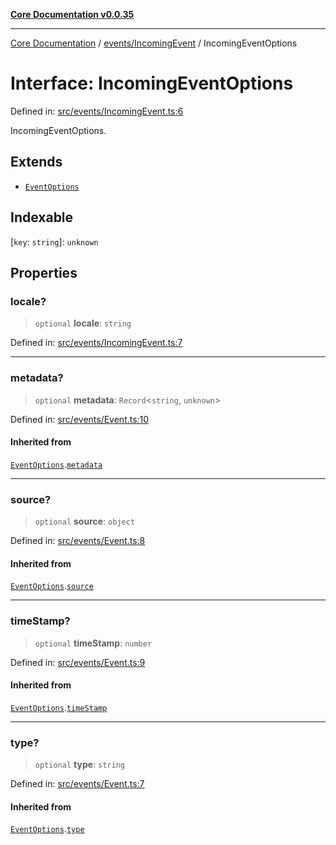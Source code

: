[**Core Documentation v0.0.35**](../../../README.md)

***

[Core Documentation](../../../modules.md) / [events/IncomingEvent](../README.md) / IncomingEventOptions

# Interface: IncomingEventOptions

Defined in: [src/events/IncomingEvent.ts:6](https://github.com/stonemjs/core/blob/c9d95b58ccfb8efcaba0bed7bbf19084836cc28d/src/events/IncomingEvent.ts#L6)

IncomingEventOptions.

## Extends

- [`EventOptions`](../../Event/interfaces/EventOptions.md)

## Indexable

\[`key`: `string`\]: `unknown`

## Properties

### locale?

> `optional` **locale**: `string`

Defined in: [src/events/IncomingEvent.ts:7](https://github.com/stonemjs/core/blob/c9d95b58ccfb8efcaba0bed7bbf19084836cc28d/src/events/IncomingEvent.ts#L7)

***

### metadata?

> `optional` **metadata**: `Record`\<`string`, `unknown`\>

Defined in: [src/events/Event.ts:10](https://github.com/stonemjs/core/blob/c9d95b58ccfb8efcaba0bed7bbf19084836cc28d/src/events/Event.ts#L10)

#### Inherited from

[`EventOptions`](../../Event/interfaces/EventOptions.md).[`metadata`](../../Event/interfaces/EventOptions.md#metadata)

***

### source?

> `optional` **source**: `object`

Defined in: [src/events/Event.ts:8](https://github.com/stonemjs/core/blob/c9d95b58ccfb8efcaba0bed7bbf19084836cc28d/src/events/Event.ts#L8)

#### Inherited from

[`EventOptions`](../../Event/interfaces/EventOptions.md).[`source`](../../Event/interfaces/EventOptions.md#source)

***

### timeStamp?

> `optional` **timeStamp**: `number`

Defined in: [src/events/Event.ts:9](https://github.com/stonemjs/core/blob/c9d95b58ccfb8efcaba0bed7bbf19084836cc28d/src/events/Event.ts#L9)

#### Inherited from

[`EventOptions`](../../Event/interfaces/EventOptions.md).[`timeStamp`](../../Event/interfaces/EventOptions.md#timestamp)

***

### type?

> `optional` **type**: `string`

Defined in: [src/events/Event.ts:7](https://github.com/stonemjs/core/blob/c9d95b58ccfb8efcaba0bed7bbf19084836cc28d/src/events/Event.ts#L7)

#### Inherited from

[`EventOptions`](../../Event/interfaces/EventOptions.md).[`type`](../../Event/interfaces/EventOptions.md#type)

